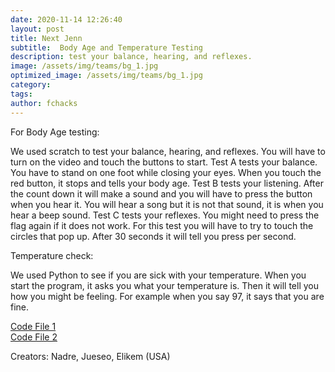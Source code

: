 ```yaml
---
date: 2020-11-14 12:26:40
layout: post
title: Next Jenn
subtitle:  Body Age and Temperature Testing
description: test your balance, hearing, and reflexes.
image: /assets/img/teams/bg_1.jpg
optimized_image: /assets/img/teams/bg_1.jpg
category:
tags:
author: fchacks
---
```


For Body Age testing:

We used scratch to test your balance, hearing, and reflexes. You will have to turn on the video and touch the buttons to start.  Test A tests your balance. You have to stand on one foot while closing your eyes. When you touch the red button, it stops and tells your body age. Test B tests your listening. After the count down it will make a sound and you will have to press the button when you hear it. You will hear a song but it is not that sound, it is when you hear a beep sound. Test C tests your reflexes. You might need to press the flag again if it does not work. For this test you will have to try to touch the circles that pop up. After 30 seconds it will tell you press per second.

Temperature check:

We used Python to see if you are sick with your temperature. When you start the program, it asks you what your temperature is. Then it will tell you how you might be feeling. For example when you say 97, it says that you are fine.

<a href="https://scratch.mit.edu/projects/449883668/">Code File 1</a> <br>
<a href="https://colab.research.google.com/drive/16h4-OP-_6aSe3fN7mKm33UHa4x1Evjyo?usp=sharing">Code File 2</a>

Creators:
Nadre, Jueseo, Elikem (USA)
